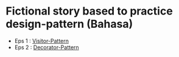 # Fictional story based to practice design-pattern (Bahasa)
- Eps 1 : [Visitor-Pattern](https://dev.to/mhakimamransyah/lebih-dekat-dengan-visitor-pattern-2747)
- Eps 2 : [Decorator-Pattern](https://dev.to/mhakimamransyah/bersolek-ria-dengan-decorator-pattern-2j7h)
